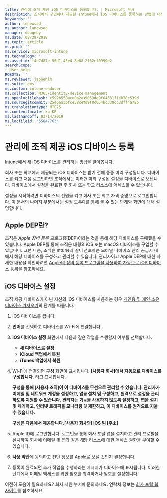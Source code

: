 ```yaml
---
title: 관리에 조직 제공 iOS 디바이스를 등록합니다. | Microsoft 문서
description: 조직에서 구입하여 제공한 Intune에서 iOS 디바이스를 등록하는 방법에 대해 설명합니다.
keywords: ''
author: lenewsad
ms.author: lanewsad
manager: dougeby
ms.date: 08/29/2018
ms.topic: article
ms.prod: ''
ms.service: microsoft-intune
ms.technology: ''
ms.assetid: f4e7d87e-56d1-43e4-8e88-2f62cf0999e2
searchScope:
- User help
ROBOTS: ''
ms.reviewer: japoehlm
ms.suite: ems
ms.custom: intune-enduser
ms.collection: M365-identity-device-management
ms.openlocfilehash: c592b558ace0a2a39059de9f64531f1e078c539d
ms.sourcegitcommit: 25e6aa3bfce58ce8d9f8c054bc338cc3dff4a78b
ms.translationtype: MTE75
ms.contentlocale: ko-KR
ms.lasthandoff: 03/14/2019
ms.locfileid: "55847763"
---
```

# <a name="enroll-your-organization-provided-ios-device-in-management"></a>관리에 조직 제공 iOS 디바이스 등록

Intune에서 새 iOS 디바이스를 관리하는 방법을 알아봅니다.  

회사 또는 학교에서 제공되는 iOS 디바이스는 받기 전에 종종 미리 구성됩니다. 디바이스를 켜고 처음 로그인하면 조직에서는 이러한 미리 구성된 설정을 디바이스로 보냅니다. 디바이스에서 설정을 완료한 후 회사 또는 학교 리소스에 액세스할 수 있습니다.  

설정을 시작하려면 디바이스의 전원을 켜고 회사 또는 학교 자격 증명으로 로그인합니다. 이 문서의 나머지 부분에서는 설정 도우미를 통해 볼 수 있는 단계와 화면에 대해 설명합니다. 

## <a name="what-is-apple-dep"></a>Apple DEP란?
조직은 *Apple 장비 등록 프로그램*(DEP)이라는 것을 통해 해당 디바이스를 구매했을 수 있습니다. Apple DEP를 통해 조직은 대량의 iOS 또는 macOS 디바이스를 구입할 수 있습니다. 그런 다음, 조직은 Intune과 같이 선호하는 모바일 디바이스 관리 공급자 내에서 해당 디바이스를 구성하고 관리할 수 있습니다. 관리자이고 Apple DEP에 대한 자세한 내용을 확인하려면 [Apple의 장비 등록 프로그램을 사용하여 자동으로 iOS 디바이스 등록](https://docs.microsoft.com/intune/device-enrollment-program-enroll-ios)을 참조하세요.  

## <a name="set-up-your-ios-device"></a>iOS 디바이스 설정  
조직 제공 디바이스가 아닌 자신의 iOS 디바이스를 사용하는 경우 [개인용 및 개인 소유 디바이스 가져오기](enroll-your-device-in-intune-ios.md)의 단계를 따릅니다.  

1. iOS 디바이스를 켭니다. 
2. **언어**를 선택하고 디바이스를 Wi-Fi에 연결합니다.
3. **iOS 디바이스 설정** 화면에서 다음과 같은 작업을 수행할지 여부를 선택합니다. 
 
   - **새 디바이스로 설정**
   - **iCloud 백업에서 복원**
   - **iTunes 백업에서 복원**

4. Wi-Fi에 연결되면 **구성** 화면이 표시됩니다. **[사용자 회사]에서 자동으로 디바이스를 구성합니다.** 라고 표시합니다.

   **구성을 통해 [사용자 조직]이 이 디바이스를 무선으로 관리할 수 있습니다. 관리자가 이메일 및 네트워크 계정을 설정하고, 앱을 설치 및 구성하고, 원격으로 설정을 관리하도록 지원할 수 있습니다. 관리자는 기능을 사용하지 않도록 설정하고, 앱을 설치 및 제거하고, 인터넷 트래픽을 모니터링 및 제한하고, 이 디바이스를 원격으로 지울 수 있습니다.**
 
   **구성은 다음에서 제공합니다.[사용자 회사의] iOS 팀 [주소]**

5. Apple ID에 로그인합니다. 로그인을 통해 회사 포털 앱을 설치하고 관리 프로필을 설치하여 회사에 이메일 및 앱과 같은 해당 리소스에 대한 액세스 권한을 부여할 수 있습니다. 
6. **사용 약관**에 동의하고 진단 정보를 Apple로 보낼 것인지 결정합니다.
7. 등록이 완료되면 추가 작업을 수행하라는 메시지가 디바이스에 표시됩니다. 이러한 단계에서 이메일 액세스를 위한 암호를 입력하거나 암호를 설정합니다.

여전히 도움이 필요하세요? 회사 지원 부서에 문의하세요. 연락처 정보는 [회사 포털 웹 사이트](https://go.microsoft.com/fwlink/?linkid=2010980)를 참조하세요.
